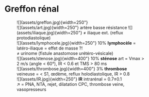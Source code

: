 # Greffon rénal

<figure markdown="span">
    ![](assets/greffon.jpg){width=250"}
    </br>
    ![](assets/art.jpg){width=250"}
    artère basse résistance
    ![](assets/iliaque.jpg){width=250"}
    ≠ iliaque ext. (reflux protodiastolique)  
    </br>
    ![](assets/lymphocele.jpg){width=250"}
    10% <b>lymphocèle</b> = latéro-iliaque = effet de masse ?!
    </br>≠ urinome (fistule anastomose urétéro-vésicale)  
    </br>
    ![](assets/stenose.jpg){width=400"}
    10% <b>sténose</b> art = Vmax > 2 m/s (angle < 60°), IR < 0.6 et TMS > 80 ms  
    </br>
    ![](assets/thrombose.jpg){width=400"}
    3% <b>thrombose</b> veineuse = < S1, œdème, reflux holodiastolique, IR > 0.8  
    </br>
    ![](assets/IR.jpg){width=250"} <b>IR</b> intrarénal = 0.7±0.1
    </br>↗ = PNA, NTA, rejet, dilatation CPC, thrombose veine, vasopresseurs
</figure>